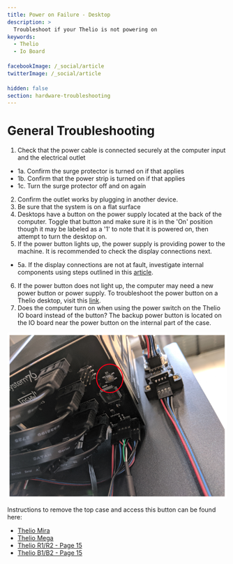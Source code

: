 ```yaml
---
title: Power on Failure - Desktop
description: >
  Troubleshoot if your Thelio is not powering on
keywords:
  - Thelio
  - Io Board

facebookImage: /_social/article
twitterImage: /_social/article

hidden: false
section: hardware-troubleshooting
---
```


# General Troubleshooting

1. Check that the power cable is connected securely at the computer input and the electrical outlet
  * 1a. Confirm the surge protector is turned on if that applies
  * 1b. Confirm that the power strip is turned on if that applies
  * 1c. Turn the surge protector off and on again

2. Confirm the outlet works by plugging in another device.
3. Be sure that the system is on a flat surface
4. Desktops have a button on the power supply located at the back of the computer. Toggle that button and make sure it is in the 'On' position though it may be labeled as a '1' to note that it is powered on, then attempt to turn the desktop on.
5. If the power button lights up, the power supply is providing power to the machine. It is recommended to check the display connections next.
  * 5a. If the display connections are not at fault, investigate internal components using steps outlined in this [article](/articles/hardware-failure).
6. If the power button does not light up, the computer may need a new power button or power supply. To troubleshoot the power button on a Thelio desktop, visit this [link](https://tech-docs.system76.com/models/thelio-massive-b1.2/repairs.html#troubleshooting-the-power-button).
7. Does the computer turn on when using the power switch on the Thelio IO board instead of the button? The backup power button is located on the IO board near the power button on the internal part of the case.

![Thelio Io power button](/images/failure-power-on/thelio-io-power-button.png)

Instructions to remove the top case and access this button can be found here:

- [Thelio Mira](https://tech-docs.system76.com/models/thelio-mira-r1.0/repairs.html#troubleshooting-the-power-button)
- [Thelio Mega](https://tech-docs.system76.com/models/thelio-mega-r1.0/repairs.html#troubleshooting-the-power-button)
- [Thelio R1/R2 - Page 15](https://github.com/system76/docs/blob/gh-pages/service-manuals/pdfs/Thelio/R1/thelio-r1-service-manual.pdf)
- [Thelio B1/B2 - Page 15](https://github.com/system76/docs/blob/gh-pages/service-manuals/pdfs/Thelio/B1/thelio-b1-service-manual.pdf)
